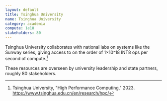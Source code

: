 ```yaml
---
layout: default
title: Tsinghua University
name: Tsinghua University
category: academia
compute: 1e18
stakeholders: 80
---
```


Tsinghua University collaborates with national labs on systems like the
Sunway series, giving access to on the order of 1×10^18 INT8 ops per
second of compute.[^1]

These resources are overseen by university leadership and state
partners, roughly 80 stakeholders.

[^1]: Tsinghua University, "High Performance Computing," 2023.
<https://www.tsinghua.edu.cn/en/research/hpc/>
